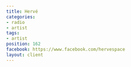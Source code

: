 ```yaml
---
title: Hervé
categories:
- radio
- artist
tags:
- artist
position: 162
facebook: https://www.facebook.com/hervespace
layout: client
---
```


